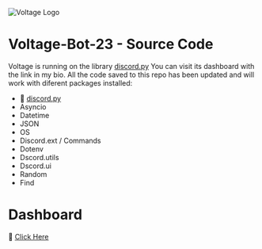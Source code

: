 ![Voltage Logo](https://ibb.co/3p8dX2z)

# Voltage-Bot-23 - Source Code
Voltage is running on the library [discord.py](https://discordpy.readthedocs.io/en/stable/)
You can visit its dashboard with the link in my bio.
All the code saved to this repo has been updated and will work with diferent packages installed:





- 🔗 [discord.py](https://discordpy.readthedocs.io/en/stable/)
- Asyncio
- Datetime
- JSON
- OS
- Discord.ext / Commands
- Dotenv
- Dscord.utils
- Dscord.ui
- Random
- Find

# Dashboard
🔗 [Click Here](https://voltage.dang1114.repl.co/)
